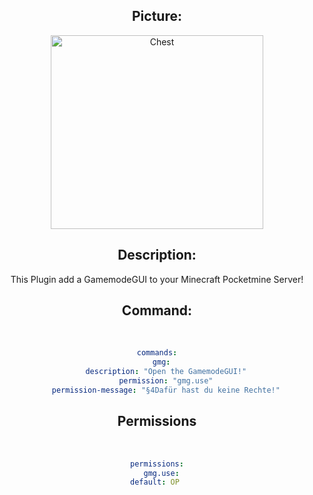 <div align="center">
	<h2>Picture:</h2>
	<img alt="Chest" src="https://media.discordapp.net/attachments/991812611031183469/999333046635462676/Screenshot_20220720-171148_Minecraft.png?width=713&height=671" width="340" height="310"></img>

<div align="center">
	<h2>Description:</h2>
	This Plugin add a GamemodeGUI to your Minecraft Pocketmine Server!
	
		
<div align="center">
	<h2>Command:</h2>
</div>
<br>

<p align="center">  

```yaml
commands:
  gmg:
    description: "Open the GamemodeGUI!"
    permission: "gmg.use"
    permission-message: "§4Dafür hast du keine Rechte!"
```
</p>

<div align="center">
	<h2>Permissions</h2>
</div>
<br>

<p align="center">

```yaml
permissions:
  gmg.use:
    default: OP		
```
